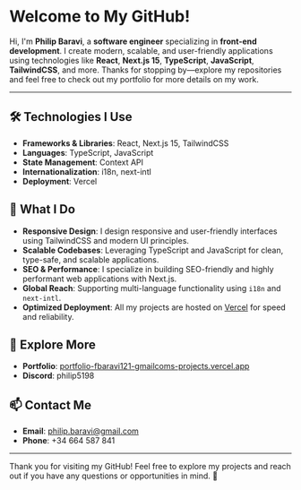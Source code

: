 # Welcome to My GitHub!

Hi, I'm **Philip Baravi**, a **software engineer** specializing in **front-end development**. I create modern, scalable, and user-friendly applications using technologies like **React**, **Next.js 15**, **TypeScript**, **JavaScript**, **TailwindCSS**, and more. Thanks for stopping by—explore my repositories and feel free to check out my portfolio for more details on my work.

---

## 🛠️ Technologies I Use

- **Frameworks & Libraries**: React, Next.js 15, TailwindCSS
- **Languages**: TypeScript, JavaScript
- **State Management**: Context API
- **Internationalization**: i18n, next-intl
- **Deployment**: Vercel

## 🌟 What I Do

- **Responsive Design**: I design responsive and user-friendly interfaces using TailwindCSS and modern UI principles.
- **Scalable Codebases**: Leveraging TypeScript and JavaScript for clean, type-safe, and scalable applications.
- **SEO & Performance**: I specialize in building SEO-friendly and highly performant web applications with Next.js.
- **Global Reach**: Supporting multi-language functionality using `i18n` and `next-intl`.
- **Optimized Deployment**: All my projects are hosted on [Vercel](https://vercel.com/) for speed and reliability.

## 🔗 Explore More

- **Portfolio**: [portfolio-fbaravi121-gmailcoms-projects.vercel.app](https://portfolio-fbaravi121-gmailcoms-projects.vercel.app/)
- **Discord**: philip5198

## 📫 Contact Me

- **Email**: philip.baravi@gmail.com
- **Phone**: +34 664 587 841

---

Thank you for visiting my GitHub! Feel free to explore my projects and reach out if you have any questions or opportunities in mind. 🚀
